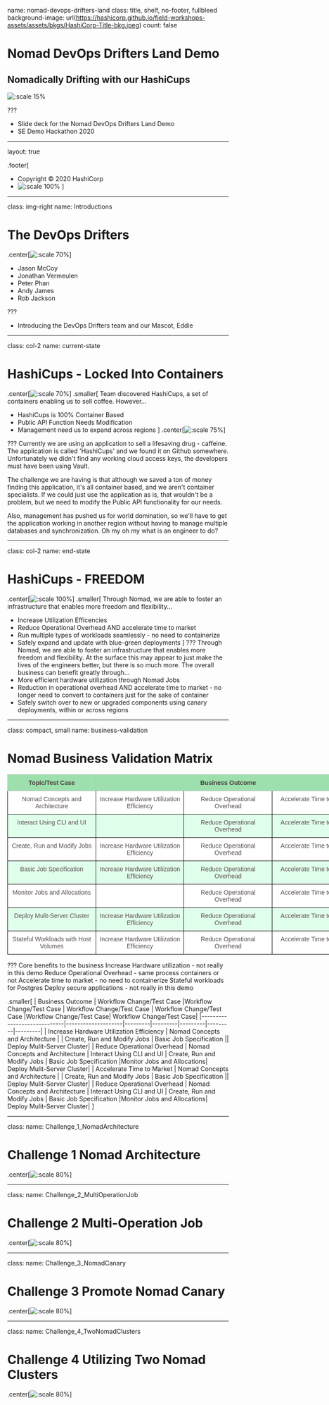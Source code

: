 name: nomad-devops-drifters-land
class: title, shelf, no-footer, fullbleed
background-image: url(https://hashicorp.github.io/field-workshops-assets/assets/bkgs/HashiCorp-Title-bkg.jpeg)
count: false

# Nomad DevOps Drifters Land Demo
## Nomadically Drifting with our HashiCups

![:scale 15%](https://hashicorp.github.io/field-workshops-assets/assets/logos/logo_nomad.png)

???
* Slide deck for the Nomad DevOps Drifters Land Demo
* SE Demo Hackathon 2020

---
layout: true

.footer[
- Copyright © 2020 HashiCorp
- ![:scale 100%](https://hashicorp.github.io/field-workshops-assets/assets/logos/HashiCorp_Icon_Black.svg)
]

---
class: img-right
name: Introductions
# The DevOps Drifters


.center[![:scale 70%](images/NomadEddie.png)]

* Jason McCoy
* Jonathan Vermeulen
* Peter Phan
* Andy James
* Rob Jackson


???
* Introducing the DevOps Drifters team and our Mascot, Eddie

---
class: col-2
name: current-state
# HashiCups - Locked Into Containers

.center[![:scale 70%](images/HashiCupsContainers.png)]
.smaller[
  Team discovered HashiCups, a set of containers enabling us to sell coffee.  However...


* HashiCups is 100% Container Based
* Public API Function Needs Modification
* Management need us to expand across regions
]
.center[![:scale 75%](images/LockedContainer.png)]

???
Currently we are using an application to sell a lifesaving drug - caffeine.  The application is called 'HashiCups' and we found it on Github somewhere. Unfortunately we didn't find any working cloud access keys, the developers must have been using Vault.

The challenge we are having is that although we saved a ton of money finding this application, it's all container based, and we aren't container specialists.  If we could just use the application as is, that wouldn't be a problem, but we need to modify the Public API functionality for our needs.

Also, management has pushed us for world domination, so we'll have to get the application working in another region without having to manage multiple databases and synchronization.  Oh my oh my what is an engineer to do?

---
class: col-2
name: end-state
# HashiCups - FREEDOM

.center[![:scale 100%](images/HashiCupsEndState.png)]
.smaller[
  Through Nomad, we are able to foster an infrastructure that enables more freedom and flexibility...
  * Increase Utilization Efficencies
  * Reduce Operational Overhead AND accelerate time to market
  * Run multiple types of workloads seamlessly - no need to containerize
  * Safely expand and update with blue-green deployments
]
???
Through Nomad, we are able to foster an infrastructure that enables more freedom and flexibility.  At the surface this may appear to just make the lives of the engineers better, but there is so much more.  The overall business can benefit greatly through...
* More efficient hardware utilization through Nomad Jobs
* Reduction in operational overhead AND accelerate time to market - no longer need to convert to containers just for the sake of container
* Safely switch over to new or upgraded components using canary deployments, within or across regions


---
class: compact, small
name:  business-validation
# Nomad Business Validation Matrix

<style type="text/css">
.tg  {border-collapse:collapse;border-color:#bbb;border-spacing:0;}
.tg td{background-color:#E0FFEB;border-color:#bbb;border-style:solid;border-width:1px;color:#594F4F;
  font-family:Arial, sans-serif;font-size:14px;overflow:hidden;padding:10px 5px;word-break:normal;}
.tg th{background-color:#9DE0AD;border-color:#bbb;border-style:solid;border-width:1px;color:#493F3F;
  font-family:Arial, sans-serif;font-size:14px;font-weight:normal;overflow:hidden;padding:10px 5px;word-break:normal;}
.tg .tg-lcl0{border-color:#000000;font-size:14px;text-align:center;vertical-align:top}
.tg .tg-j95b{background-color:#ffffff;border-color:#000000;font-size:14px;text-align:center;vertical-align:top}
.tg .tg-umgj{border-color:inherit;font-size:14px;font-weight:bold;text-align:center;vertical-align:top}
</style>
<table class="tg" style="undefined;table-layout: fixed; width: 804px">
<colgroup>
<col style="width: 201px">
<col style="width: 201px">
<col style="width: 201px">
<col style="width: 201px">
</colgroup>
<thead>
  <tr>
    <th class="tg-umgj">Topic/Test Case</th>
    <th class="tg-umgj" colspan="3">Business Outcome</th>
  </tr>
</thead>
<tbody>
  <tr>
    <td class="tg-j95b">Nomad Concepts and Architecture</td>
    <td class="tg-j95b">Increase Hardware Utilization Efficiency</td>
    <td class="tg-j95b">Reduce Operational Overhead</td>
    <td class="tg-j95b">Accelerate Time to Market</td>
  </tr>
  <tr>
    <td class="tg-lcl0">Interact Using CLI and UI</td>
    <td class="tg-lcl0"></td>
    <td class="tg-lcl0">Reduce Operational Overhead</td>
    <td class="tg-lcl0">Accelerate Time to Market</td>
  </tr>
  <tr>
    <td class="tg-j95b">Create, Run and Modify Jobs</td>
    <td class="tg-j95b">Increase Hardware Utilization Efficiency</td>
    <td class="tg-j95b">Reduce Operational Overhead</td>
    <td class="tg-j95b">Accelerate Time to Market</td>
  </tr>
  <tr>
    <td class="tg-lcl0">Basic Job Specification</td>
    <td class="tg-lcl0">Increase Hardware Utilization Efficiency</td>
    <td class="tg-lcl0">Reduce Operational Overhead</td>
    <td class="tg-lcl0">Accelerate Time to Market</td>
  </tr>
  <tr>
    <td class="tg-j95b">Monitor Jobs and Allocations</td>
    <td class="tg-j95b"></td>
    <td class="tg-j95b">Reduce Operational Overhead</td>
    <td class="tg-j95b">Accelerate Time to Market</td>
  </tr>
  <tr>
    <td class="tg-lcl0">Deploy Mulit-Server Cluster</td>
    <td class="tg-lcl0">Increase Hardware Utilization Efficiency</td>
    <td class="tg-lcl0">Reduce Operational Overhead</td>
    <td class="tg-lcl0">Accelerate Time to Market</td>
  </tr>
  <tr>
    <td class="tg-j95b">Stateful Workloads with Host Volumes</td>
    <td class="tg-j95b">Increase Hardware Utilization Efficiency</td>
    <td class="tg-j95b">Reduce Operational Overhead</td>
    <td class="tg-j95b">Accelerate Time to Market</td>
  </tr>
</tbody>
</table>

???
Core benefits to the business
Increase Hardware utilization - not really in this demo
Reduce Operational Overhead - same process containers or not
Accelerate time to market - no need to containerize
Stateful workloads for Postgres
Deploy secure applications - not really in this demo

.smaller[
| Business Outcome | Workflow Change/Test Case |Workflow Change/Test Case | Workflow Change/Test Case | Workflow Change/Test Case |Workflow Change/Test Case| Workflow Change/Test Case|
|-----------------------------|--------------------|---------|---------|---------|---------|---------|
| Increase Hardware Utilization Efficiency | Nomad Concepts and Architecture | | Create, Run and Modify Jobs | Basic Job Specification || Deploy Mulit-Server Cluster|
| Reduce Operational Overhead | Nomad Concepts and Architecture | Interact Using CLI and UI | Create, Run and Modify Jobs | Basic Job Specification |Monitor Jobs and Allocations| Deploy Mulit-Server Cluster|
| Accelerate Time to Market | Nomad Concepts and Architecture | | Create, Run and Modify Jobs | Basic Job Specification || Deploy Mulit-Server Cluster|
| Reduce Operational Overhead | Nomad Concepts and Architecture | Interact Using CLI and UI | Create, Run and Modify Jobs | Basic Job Specification |Monitor Jobs and Allocations| Deploy Mulit-Server Cluster|
]

---
class:
name: Challenge_1_NomadArchitecture
# Challenge 1 Nomad Architecture

.center[![:scale 80%](images/Challenge_1_NomadArchitecture.png)]

---
class:
name: Challenge_2_MultiOperationJob
# Challenge 2 Multi-Operation Job

.center[![:scale 80%](images/Challenge_2_MultiOperationJob.png)]

---
class:
name: Challenge_3_NomadCanary
# Challenge 3 Promote Nomad Canary

.center[![:scale 80%](images/Challenge_3_NomadCanary.png)]

---
class:
name: Challenge_4_TwoNomadClusters
# Challenge 4 Utilizing Two Nomad Clusters

.center[![:scale 80%](images/Challenge_4_TwoNomadClusters.png)]
